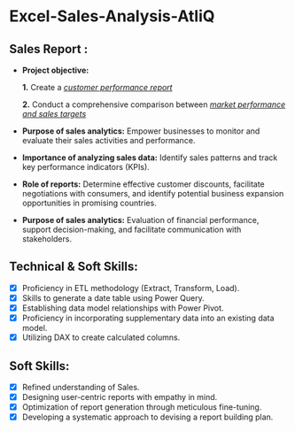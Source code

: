 # Excel-Sales-Analysis-AtliQ

## Sales Report :


- **Project objective:** 

    **1.** Create a _[customer performance report](https://github.com/karankunal/Excel-Sales-Analysis-AtliQ/blob/master/Customer%20Net%20Sales%20Performance.pdf)_ 

    **2.** Conduct a comprehensive comparison between _[market performance and sales targets](https://github.com/karankunal/Excel-Sales-Analysis-AtliQ/blob/master/Market%20Performance%20vs%20Target.pdf)_

- **Purpose of sales analytics:** Empower businesses to monitor and evaluate their sales activities and performance.

- **Importance of analyzing sales data:** Identify sales patterns and track key performance indicators (KPIs).

- **Role of reports:** Determine effective customer discounts, facilitate negotiations with consumers, and identify potential business expansion opportunities in promising countries.

- **Purpose of sales analytics:** Evaluation of financial performance, support decision-making, and facilitate communication with stakeholders.

## Technical & Soft Skills:
- [x]	Proficiency in ETL methodology (Extract, Transform, Load).
- [x]	Skills to generate a date table using Power Query.
- [x]	Establishing data model relationships with Power Pivot.
- [x]	Proficiency in incorporating supplementary data into an existing data model.
- [x]	Utilizing DAX to create calculated columns.

## Soft Skills:
- [x]	Refined understanding of Sales.
- [x]	Designing user-centric reports with empathy in mind.
- [x]	Optimization of report generation through meticulous fine-tuning.
- [x]	Developing a systematic approach to devising a report building plan.
